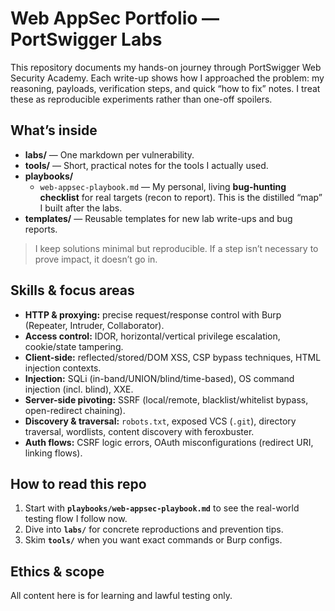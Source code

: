 # Web AppSec Portfolio — PortSwigger Labs

This repository documents my hands-on journey through PortSwigger Web Security Academy. Each write-up shows how I approached the problem: my reasoning, payloads, verification steps, and quick “how to fix” notes. I treat these as reproducible experiments rather than one-off spoilers.

## What’s inside

- **labs/** — One markdown per vulnerability. 
- **tools/** — Short, practical notes for the tools I actually used.
- **playbooks/**  
  - `web-appsec-playbook.md` — My personal, living **bug-hunting checklist** for real targets (recon to report). This is the distilled “map” I built after the labs.
- **templates/** — Reusable templates for new lab write-ups and bug reports.

> I keep solutions minimal but reproducible. If a step isn’t necessary to prove impact, it doesn’t go in.

## Skills & focus areas

- **HTTP & proxying:** precise request/response control with Burp (Repeater, Intruder, Collaborator).
- **Access control:** IDOR, horizontal/vertical privilege escalation, cookie/state tampering.
- **Client-side:** reflected/stored/DOM XSS, CSP bypass techniques, HTML injection contexts.
- **Injection:** SQLi (in-band/UNION/blind/time-based), OS command injection (incl. blind), XXE.
- **Server-side pivoting:** SSRF (local/remote, blacklist/whitelist bypass, open-redirect chaining).
- **Discovery & traversal:** `robots.txt`, exposed VCS (`.git`), directory traversal, wordlists, content discovery with feroxbuster.
- **Auth flows:** CSRF logic errors, OAuth misconfigurations (redirect URI, linking flows).

## How to read this repo

1. Start with **`playbooks/web-appsec-playbook.md`** to see the real-world testing flow I follow now.
2. Dive into **`labs/`** for concrete reproductions and prevention tips.
3. Skim **`tools/`** when you want exact commands or Burp configs.

## Ethics & scope

All content here is for learning and lawful testing only. 

